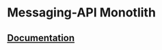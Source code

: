 # Messaging-API Monotlith

## [Documentation](http://monolith-service.herokuapp.com/swagger-ui/index.html#/)
